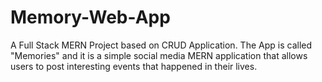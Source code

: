 # Memory-Web-App
A Full Stack MERN Project based on CRUD Application. The App is called "Memories" and it is a simple social media MERN application that allows users to post interesting events that happened in their lives.
